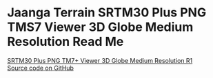 Jaanga Terrain SRTM30 Plus PNG TMS7 Viewer 3D Globe Medium Resolution Read Me
===

<span style=display:none; >[View as web page]( http://jaanga.github.io/terrain-srtm30-plus-viewers/terrain-srtm30-plus-viewers.html#./png-tms7-viewer-3d-globe-medium/readme.md# "view the files as apps." ) <input value="<< You are here" size=15 style="font:bold 11pt monospace;border-width:0;" ></span>  

[SRTM30 Plus PNG TM7+ Viewer 3D Globe Medium Resolution R1]( http://jaanga.github.io/terrain-srtm30-plus-viewers/png-tms7-viewer-3d-globe-medium/r1/png-tms7-viewer-3d-globe-medium.html )  
[Source code on GitHub]( https://github.com/jaanga/terrain-srtm30-plus-viewers/tree/gh-pages/png-tms7-viewer-3d-globe-medium )
